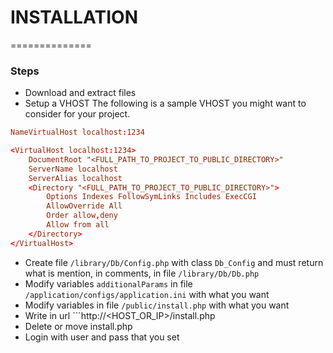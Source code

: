 # INSTALLATION
==============
### Steps
- Download and extract files
- Setup a VHOST
The following is a sample VHOST you might want to consider for your project.

```conf
NameVirtualHost localhost:1234

<VirtualHost localhost:1234>
    DocumentRoot "<FULL_PATH_TO_PROJECT_TO_PUBLIC_DIRECTORY>"
    ServerName localhost
    ServerAlias localhost
	<Directory "<FULL_PATH_TO_PROJECT_TO_PUBLIC_DIRECTORY>">
		Options Indexes FollowSymLinks Includes ExecCGI
		AllowOverride All
		Order allow,deny
		Allow from all
	</Directory>
</VirtualHost>
```
- Create file ```/library/Db/Config.php``` with class ```Db_Config``` and must return what is mention, in comments, in file ```/library/Db/Db.php```
- Modify variables ```additionalParams``` in file ```/application/configs/application.ini``` with what you want
- Modify variables in file ```/public/install.php``` with what you want
- Write in url ```http://<HOST_OR_IP>/install.php
- Delete or move install.php
- Login with user and pass that you set
